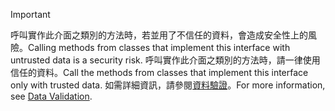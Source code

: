 > [!IMPORTANT]
> <span data-ttu-id="2b773-101">呼叫實作此介面之類別的方法時，若並用了不信任的資料，會造成安全性上的風險。</span><span class="sxs-lookup"><span data-stu-id="2b773-101">Calling methods from classes that implement this interface with untrusted data is a security risk.</span></span> <span data-ttu-id="2b773-102">呼叫實作此介面之類別的方法時，請一律使用信任的資料。</span><span class="sxs-lookup"><span data-stu-id="2b773-102">Call the methods from classes that implement this interface only with trusted data.</span></span> <span data-ttu-id="2b773-103">如需詳細資訊，請參閱[資料驗證](https://www.owasp.org/index.php/Data_Validation)。</span><span class="sxs-lookup"><span data-stu-id="2b773-103">For more information, see [Data Validation](https://www.owasp.org/index.php/Data_Validation).</span></span>